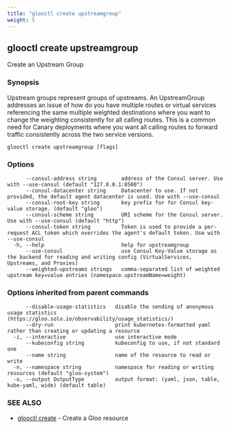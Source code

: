 ```yaml
---
title: "glooctl create upstreamgroup"
weight: 5
---
```

## glooctl create upstreamgroup

Create an Upstream Group

### Synopsis

Upstream groups represent groups of upstreams. An UpstreamGroup addresses an issue of how do you have multiple routes or virtual services referencing the same multiple weighted destinations where you want to change the weighting consistently for all calling routes. This is a common need for Canary deployments where you want all calling routes to forward traffic consistently across the two service versions.

```
glooctl create upstreamgroup [flags]
```

### Options

```
      --consul-address string        address of the Consul server. Use with --use-consul (default "127.0.0.1:8500")
      --consul-datacenter string     Datacenter to use. If not provided, the default agent datacenter is used. Use with --use-consul
      --consul-root-key string       key prefix for for Consul key-value storage. (default "gloo")
      --consul-scheme string         URI scheme for the Consul server. Use with --use-consul (default "http")
      --consul-token string          Token is used to provide a per-request ACL token which overrides the agent's default token. Use with --use-consul
  -h, --help                         help for upstreamgroup
      --use-consul                   use Consul Key-Value storage as the backend for reading and writing config (VirtualServices, Upstreams, and Proxies)
      --weighted-upstreams strings   comma-separated list of weighted upstream key=value entries (namespace.upstreamName=weight)
```

### Options inherited from parent commands

```
      --disable-usage-statistics   disable the sending of anonymous usage statistics (https://gloo.solo.io/observability/usage_statistics/)
      --dry-run                    print kubernetes-formatted yaml rather than creating or updating a resource
  -i, --interactive                use interactive mode
      --kubeconfig string          kubeconfig to use, if not standard one
      --name string                name of the resource to read or write
  -n, --namespace string           namespace for reading or writing resources (default "gloo-system")
  -o, --output OutputType          output format: (yaml, json, table, kube-yaml, wide) (default table)
```

### SEE ALSO

* [glooctl create](../glooctl_create)	 - Create a Gloo resource

